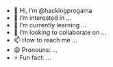 - 👋 Hi, I’m @hackingprogama
- 👀 I’m interested in ...
- 🌱 I’m currently learning ...
- 💞️ I’m looking to collaborate on ...
- 📫 How to reach me ...
- 😄 Pronouns: ...
- ⚡ Fun fact: ...

<!---
hackingprogama/hackingprogama is a ✨ special ✨ repository because its `README.md` (this file) appears on your GitHub profile.
You can click the Preview link to take a look at your changes.
--->
